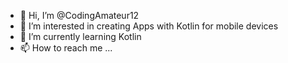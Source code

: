 - 👋 Hi, I’m @CodingAmateur12
- 👀 I’m interested in creating Apps with Kotlin for mobile devices 
- 🌱 I’m currently learning Kotlin 
- 📫 How to reach me ...

<!---
CodingAmateur12/CodingAmateur12 is a ✨ special ✨ repository because its `README.md` (this file) appears on your GitHub profile.
You can click the Preview link to take a look at your changes.
--->
